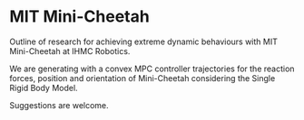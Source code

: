 # MIT Mini-Cheetah

Outline of research for achieving extreme dynamic behaviours with MIT Mini-Cheetah at IHMC Robotics.

We are generating with a convex MPC controller trajectories for the reaction forces, position and orientation of Mini-Cheetah considering the Single Rigid Body Model.

Suggestions are welcome.

